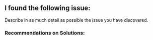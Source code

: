 ## I found the following issue:

Describe in as much detail as possible the issue you have discovered.



### Recommendations on Solutions:
